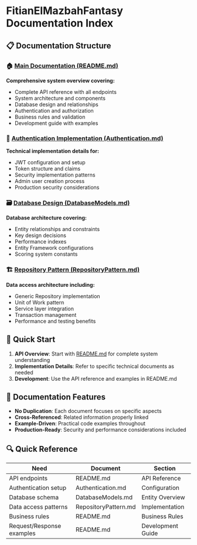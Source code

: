 ﻿# FitianElMazbahFantasy Documentation Index

## 📋 Documentation Structure

### 🏠 [Main Documentation (README.md)](./README.md)
**Comprehensive system overview covering:**
- Complete API reference with all endpoints
- System architecture and components
- Database design and relationships
- Authentication and authorization
- Business rules and validation
- Development guide with examples

### 🔐 [Authentication Implementation (Authentication.md)](./Authentication.md)
**Technical implementation details for:**
- JWT configuration and setup
- Token structure and claims
- Security implementation patterns
- Admin user creation process
- Production security considerations

### 🗃️ [Database Design (DatabaseModels.md)](./DatabaseModels.md)
**Database architecture covering:**
- Entity relationships and constraints
- Key design decisions
- Performance indexes
- Entity Framework configurations
- Scoring system constants

### 🏗️ [Repository Pattern (RepositoryPattern.md)](./RepositoryPattern.md)
**Data access architecture including:**
- Generic Repository implementation
- Unit of Work pattern
- Service layer integration
- Transaction management
- Performance and testing benefits

## 🚀 Quick Start

1. **API Overview**: Start with [README.md](./README.md) for complete system understanding
2. **Implementation Details**: Refer to specific technical documents as needed
3. **Development**: Use the API reference and examples in README.md

## 📝 Documentation Features

- **No Duplication**: Each document focuses on specific aspects
- **Cross-Referenced**: Related information properly linked
- **Example-Driven**: Practical code examples throughout
- **Production-Ready**: Security and performance considerations included

## 🔍 Quick Reference

| Need | Document | Section |
|------|----------|---------|
| API endpoints | README.md | API Reference |
| Authentication setup | Authentication.md | Configuration |
| Database schema | DatabaseModels.md | Entity Overview |
| Data access patterns | RepositoryPattern.md | Implementation |
| Business rules | README.md | Business Rules |
| Request/Response examples | README.md | Development Guide |